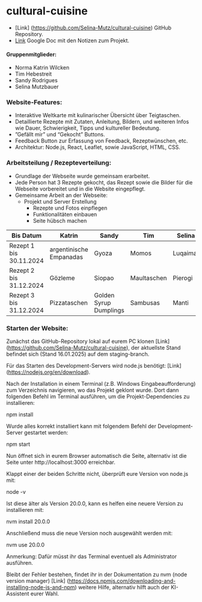 # cultural-cuisine
- [Link] (https://github.com/Selina-Mutz/cultural-cuisine) GitHub Repository.
- [Link](https://docs.google.com/document/d/1XKtVvjKM9jpOuef7wFVSK_b8g2kQpW-vZQC78JlXPw0/edit?pli=1&tab=t.0#heading=h.249yeeusaif8) Google Doc mit den Notizen zum Projekt.

#### Gruppenmitglieder:
- Norma Katrin Wilcken
- Tim Hebestreit
- Sandy Rodrigues
- Selina Mutzbauer


### Website-Features:
- Interaktive Weltkarte mit kulinarischer Übersicht über Teigtaschen.
- Detaillierte Rezepte mit Zutaten, Anleitung, Bildern, und weiteren Infos wie Dauer, Schwierigkeit, Tipps und kultureller Bedeutung.
- ”Gefällt mir” und “Gekocht” Buttons.
- Feedback Button zur Erfassung von Feedback, Rezeptwünschen, etc.
- Architektur: Node.js, React, Leaflet, sowie JavaScript, HTML, CSS.


### Arbeitsteilung / Rezepteverteilung:
- Grundlage der Webseite wurde gemeinsam erarbeitet.
- Jede Person hat 3 Rezepte gekocht, das Rezept sowie die Bilder für die Webseite vorbereitet und in die Website eingepflegt.
- Gemeinsame Arbeit an der Webseite:
  - Projekt und Server Erstellung
	- Rezepte und Fotos einpflegen
	- Funktionalitäten einbauen
	- Seite hübsch machen


Bis Datum  | Katrin | Sandy | Tim | Selina
------------- | ------------- | ------------- | ------------- | ------------- 
Rezept 1 bis 30.11.2024 | argentinische Empanadas | Gyoza  | Momos | Luqaimat  
Rezept 2 bis 31.12.2024 | Gözleme | Siopao  | Maultaschen | Pierogi  
Rezept 3 bis 31.12.2024 | Pizzataschen | Golden Syrup Dumplings | Sambusas | Manti


### Starten der Website:

Zunächst das GitHub-Repository lokal auf eurem PC klonen [Link] (https://github.com/Selina-Mutz/cultural-cuisine), der aktuellste Stand befindet sich (Stand 16.01.2025) auf dem staging-branch.

Für das Starten des Development-Servers wird node.js benötigt: [Link] (https://nodejs.org/en/download).

Nach der Installation in einem Terminal (z.B. Windows Eingabeaufforderung) zum Verzeichnis navigieren, wo das Projekt geklont wurde. Dort dann folgenden Befehl im Terminal ausführen, um die Projekt-Dependencies zu installieren:

npm install

Wurde alles korrekt installiert kann mit folgendem Befehl der Development-Server gestartet werden:

npm start

Nun öffnet sich in eurem Browser automatisch die Seite, alternativ ist die Seite unter http://localhost:3000 erreichbar. 

Klappt einer der beiden Schritte nicht, überprüft eure Version von node.js mit:

node -v

Ist diese älter als Version 20.0.0, kann es helfen eine neuere Version zu installieren mit:

nvm install 20.0.0

Anschließend muss die neue Version noch ausgewählt werden mit:

nvm use 20.0.0

Anmerkung: Dafür müsst ihr das Terminal eventuell als Administrator ausführen.

Bleibt der Fehler bestehen, findet ihr in der Dokumentation zu nvm (node version manager) [Link] (https://docs.npmjs.com/downloading-and-installing-node-js-and-npm) weitere Hilfe, alternativ hilft auch der KI-Assistent eurer Wahl.